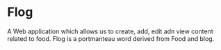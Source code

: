 # Flog
A Web application which allows us to create, add, edit adn view content related to food. Flog is a portmanteau word derived from Food and blog.
